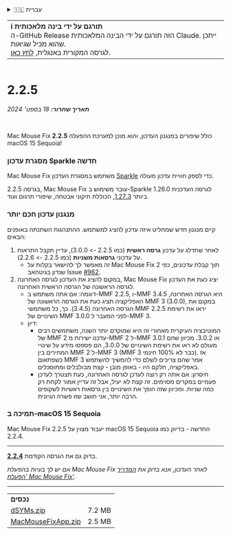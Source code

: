 <details>
<summary>🇮🇱 עברית</summary>

[🇬🇧 English (GitHub Release)](https://github.com/noah-nuebling/mac-mouse-fix/releases/tag/2.2.5)\
[🇦🇩 Català](https://redirect.macmousefix.com/?target=mmf-release&tag=2.2.5&locale=ca)\
[🇩🇪 Deutsch](https://redirect.macmousefix.com/?target=mmf-release&tag=2.2.5&locale=de)\
[🇪🇸 Español](https://redirect.macmousefix.com/?target=mmf-release&tag=2.2.5&locale=es)\
[🇫🇷 Français](https://redirect.macmousefix.com/?target=mmf-release&tag=2.2.5&locale=fr)\
[🇮🇩 Indonesia](https://redirect.macmousefix.com/?target=mmf-release&tag=2.2.5&locale=id)\
[🇮🇹 Italiano](https://redirect.macmousefix.com/?target=mmf-release&tag=2.2.5&locale=it)\
[🇭🇺 Magyar](https://redirect.macmousefix.com/?target=mmf-release&tag=2.2.5&locale=hu)\
[🇳🇱 Nederlands](https://redirect.macmousefix.com/?target=mmf-release&tag=2.2.5&locale=nl)\
[🇵🇱 Polski](https://redirect.macmousefix.com/?target=mmf-release&tag=2.2.5&locale=pl)\
[🇧🇷 Português (Brasil)](https://redirect.macmousefix.com/?target=mmf-release&tag=2.2.5&locale=pt-BR)\
[🇵🇹 Português (Portugal)](https://redirect.macmousefix.com/?target=mmf-release&tag=2.2.5&locale=pt-PT)\
[🇷🇴 Română](https://redirect.macmousefix.com/?target=mmf-release&tag=2.2.5&locale=ro)\
[🇸🇪 Svenska](https://redirect.macmousefix.com/?target=mmf-release&tag=2.2.5&locale=sv)\
[🇻🇳 Tiếng Việt](https://redirect.macmousefix.com/?target=mmf-release&tag=2.2.5&locale=vi)\
[🇹🇷 Türkçe](https://redirect.macmousefix.com/?target=mmf-release&tag=2.2.5&locale=tr)\
[🇨🇿 Čeština](https://redirect.macmousefix.com/?target=mmf-release&tag=2.2.5&locale=cs)\
[🇬🇷 Ελληνικά](https://redirect.macmousefix.com/?target=mmf-release&tag=2.2.5&locale=el)\
[🇷🇺 Русский](https://redirect.macmousefix.com/?target=mmf-release&tag=2.2.5&locale=ru)\
[🇺🇦 Українська](https://redirect.macmousefix.com/?target=mmf-release&tag=2.2.5&locale=uk)\
**🇮🇱 עברית**\
[🇸🇦 العربية](https://redirect.macmousefix.com/?target=mmf-release&tag=2.2.5&locale=ar)\
[🇮🇳 हिन्दी](https://redirect.macmousefix.com/?target=mmf-release&tag=2.2.5&locale=hi)\
[🇹🇭 ไทย](https://redirect.macmousefix.com/?target=mmf-release&tag=2.2.5&locale=th)\
[🇨🇳 中文 (简体)](https://redirect.macmousefix.com/?target=mmf-release&tag=2.2.5&locale=zh-Hans)\
[🇨🇳 中文 (繁體)](https://redirect.macmousefix.com/?target=mmf-release&tag=2.2.5&locale=zh-Hant)\
[🇭🇰 中文（香港)](https://redirect.macmousefix.com/?target=mmf-release&tag=2.2.5&locale=zh-HK)\
[🇯🇵 日本語](https://redirect.macmousefix.com/?target=mmf-release&tag=2.2.5&locale=ja)\
[🇰🇷 한국어](https://redirect.macmousefix.com/?target=mmf-release&tag=2.2.5&locale=ko)\
[Help translate Mac Mouse Fix to different languages!](https://github.com/noah-nuebling/mac-mouse-fix/discussions/731)
</details>
<table align=><td>
<b>ℹ️ תורגם על ידי בינה מלאכותית</b><br>
ה-GitHub Release הזה תורגם על ידי הבינה המלאכותית Claude. ייתכן שהוא מכיל שגיאות.<br>
לגרסה המקורית באנגלית, <a href="https://github.com/noah-nuebling/mac-mouse-fix/releases/tag/2.2.5">לחץ כאן</a>.
</td></table>

<table></table>

# 2.2.5
***תאריך שחרור:** 18 בספט׳ 2024*

<br>

Mac Mouse Fix **2.2.5** כולל שיפורים במנגנון העדכון, והוא מוכן למערכת ההפעלה macOS 15 Sequoia!

### מסגרת עדכון Sparkle חדשה

Mac Mouse Fix משתמש במסגרת העדכון [Sparkle](https://sparkle-project.org/) כדי לספק חוויית עדכון מעולה.

בגרסה 2.2.5, Mac Mouse Fix עובר משימוש ב-Sparkle 1.26.0 לגרסה העדכנית ביותר [1.27.3](https://github.com/sparkle-project/Sparkle/releases/tag/1.27.3), הכוללת תיקוני אבטחה, שיפורי תרגום ועוד.

### מנגנון עדכון חכם יותר

קיים מנגנון חדש שמחליט איזה עדכון להציג למשתמש. ההתנהגות השתנתה באופנים הבאים:

1. לאחר שתדלג על עדכון **גרסה ראשית** (כמו 2.2.5 -> 3.0.0), עדיין תקבל התראות על עדכוני **גרסאות משניות** (כמו 2.2.5 -> 2.2.6).
    - זה מאפשר לך להישאר בקלות על Mac Mouse Fix 2 תוך קבלת עדכונים, כפי שנדון בגיטהאב Issue [#962](https://github.com/noah-nuebling/mac-mouse-fix/issues/962).
2. במקום להציג את העדכון לגרסה האחרונה, Mac Mouse Fix יציג כעת את העדכון לגרסה הראשונה של הגרסה הראשית האחרונה.
    - דוגמה: אם אתה משתמש ב-MMF 2.2.5, ו-MMF 3.4.5 היא הגרסה האחרונה, האפליקציה תציג כעת את הגרסה הראשונה של MMF 3 (3.0.0), במקום את הגרסה האחרונה (3.4.5). כך, כל משתמשי MMF 2.2.5 יראו את רשימת השינויים של MMF 3.0.0 לפני המעבר ל-MMF 3.
    - דיון:
        - המוטיבציה העיקרית מאחורי זה היא שמוקדם יותר השנה, משתמשים רבים של MMF 2 עדכנו ישירות מ-MMF 2 ל-MMF 3.0.1 או 3.0.2. מכיוון שהם מעולם לא ראו את רשימת השינויים של 3.0.0, הם פספסו מידע על שינויי המחירים בין MMF 2 ל-MMF 3 (MMF 3 כבר לא 100% חינמי). אז כשפתאום MMF 3 אמר שהם צריכים לשלם כדי להמשיך להשתמש באפליקציה, חלקם היו - באופן מובן - קצת מבולבלים ומתוסכלים.
        - חיסרון: אם אתה רק רוצה לעדכן לגרסה האחרונה, כעת תצטרך לעדכן פעמיים במקרים מסוימים. זה קצת לא יעיל, אבל זה עדיין אמור לקחת רק כמה שניות. ומכיוון שזה הופך את השינויים בין גרסאות ראשיות לשקופים הרבה יותר, אני חושב שזו פשרה הגיונית.

### תמיכה ב-macOS 15 Sequoia

Mac Mouse Fix 2.2.5 יעבוד מצוין על macOS 15 Sequoia החדשה - בדיוק כמו 2.2.4.

---

בדוק גם את הגרסה הקודמת [**2.2.4**](https://redirect.macmousefix.com/?target=mmf-release&tag=2.2.4&locale=he).

*אם יש לך בעיות בהפעלת Mac Mouse Fix לאחר העדכון, אנא בדוק את [המדריך 'הפעלת Mac Mouse Fix'](https://github.com/noah-nuebling/mac-mouse-fix/discussions/861).*

---

<table align="start">
<tr>
    <td colspan=2>
        <b>נכסים</b>
    </td>
</tr>
<tr>
    <td><a href="https://github.com/noah-nuebling/mac-mouse-fix/releases/download/2.2.5/dSYMs.zip">dSYMs.zip</a></td>
    <td>7.2 MB</td>
</tr>
<tr>
    <td><a href="https://github.com/noah-nuebling/mac-mouse-fix/releases/download/2.2.5/MacMouseFixApp.zip">MacMouseFixApp.zip</a></td>
    <td>2.5 MB</td>
</tr>
</table>